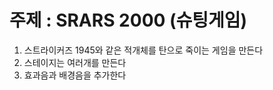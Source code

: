 # 주제 : SRARS 2000 (슈팅게임)
1. 스트라이커즈 1945와 같은 적개체를 탄으로 죽이는 게임을 만든다
2. 스테이지는 여러개를 만든다
3. 효과음과 배경음을 추가한다
